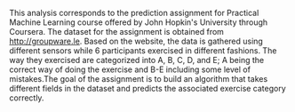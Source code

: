 This analysis corresponds to the prediction assignment for Practical Machine
Learning course offered by John Hopkin's University through Coursera. The 
dataset for the assignment is obtained from http://groupware.le. Based on
the website, the data is gathered using different sensors while 6
participants exercised in different fashions. The way they exercised are
categorized into A, B, C, D, and E; A being the correct way of doing the
exercise and B-E including some level of mistakes.The goal of the assignment
is to build an algorithm that takes different fields in the dataset and
predicts the associated exercise category correctly.
